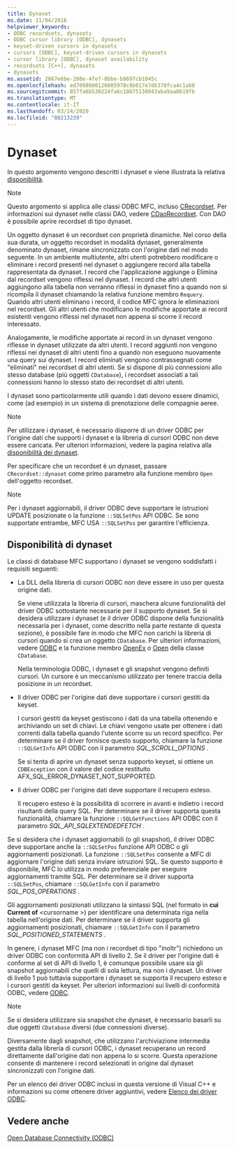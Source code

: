 ```yaml
---
title: Dynaset
ms.date: 11/04/2016
helpviewer_keywords:
- ODBC recordsets, dynasets
- ODBC cursor library [ODBC], dynasets
- keyset-driven cursors in dynasets
- cursors [ODBC], keyset-driven cursors in dynasets
- cursor library [ODBC], dynaset availability
- recordsets [C++], dynasets
- dynasets
ms.assetid: 2867e6be-208e-4fe7-8bbe-b8697cb1045c
ms.openlocfilehash: ed7098600126005978c8b017e7db378fca4c1a68
ms.sourcegitcommit: 857fa6b530224fa6c18675138043aba9aa0619fb
ms.translationtype: MT
ms.contentlocale: it-IT
ms.lasthandoff: 03/24/2020
ms.locfileid: "80213239"
---
```

# <a name="dynaset"></a>Dynaset

In questo argomento vengono descritti i dynaset e viene illustrata la relativa [disponibilità](#_core_availability_of_dynasets).

> [!NOTE]
>  Questo argomento si applica alle classi ODBC MFC, incluso [CRecordset](../../mfc/reference/crecordset-class.md). Per informazioni sui dynaset nelle classi DAO, vedere [CDaoRecordset](../../mfc/reference/cdaorecordset-class.md). Con DAO è possibile aprire recordset di tipo dynaset.

Un oggetto dynaset è un recordset con proprietà dinamiche. Nel corso della sua durata, un oggetto recordset in modalità dynaset, generalmente denominato dynaset, rimane sincronizzato con l'origine dati nel modo seguente. In un ambiente multiutente, altri utenti potrebbero modificare o eliminare i record presenti nel dynaset o aggiungere record alla tabella rappresentata da dynaset. I record che l'applicazione aggiunge o Elimina dal recordset vengono riflessi nel dynaset. I record che altri utenti aggiungono alla tabella non verranno riflessi in dynaset fino a quando non si ricompila il dynaset chiamando la relativa funzione membro `Requery`. Quando altri utenti eliminano i record, il codice MFC ignora le eliminazioni nel recordset. Gli altri utenti che modificano le modifiche apportate ai record esistenti vengono riflessi nel dynaset non appena si scorre il record interessato.

Analogamente, le modifiche apportate ai record in un dynaset vengono riflesse in dynaset utilizzate da altri utenti. I record aggiunti non vengono riflessi nei dynaset di altri utenti fino a quando non eseguono nuovamente una query sui dynaset. I record eliminati vengono contrassegnati come "eliminati" nei recordset di altri utenti. Se si dispone di più connessioni allo stesso database (più oggetti `CDatabase`), i recordset associati a tali connessioni hanno lo stesso stato dei recordset di altri utenti.

I dynaset sono particolarmente utili quando i dati devono essere dinamici, come (ad esempio) in un sistema di prenotazione delle compagnie aeree.

> [!NOTE]
> Per utilizzare i dynaset, è necessario disporre di un driver ODBC per l'origine dati che supporti i dynaset e la libreria di cursori ODBC non deve essere caricata. Per ulteriori informazioni, vedere la pagina relativa alla [disponibilità dei dynaset](#_core_availability_of_dynasets).

Per specificare che un recordset è un dynaset, passare `CRecordset::dynaset` come primo parametro alla funzione membro `Open` dell'oggetto recordset.

> [!NOTE]
> Per i dynaset aggiornabili, il driver ODBC deve supportare le istruzioni UPDATE posizionate o la funzione `::SQLSetPos` API ODBC. Se sono supportate entrambe, MFC USA `::SQLSetPos` per garantire l'efficienza.

##  <a name="availability-of-dynasets"></a><a name="_core_availability_of_dynasets"></a>Disponibilità di dynaset

Le classi di database MFC supportano i dynaset se vengono soddisfatti i requisiti seguenti:

- La DLL della libreria di cursori ODBC non deve essere in uso per questa origine dati.

   Se viene utilizzata la libreria di cursori, maschera alcune funzionalità del driver ODBC sottostante necessarie per il supporto dynaset. Se si desidera utilizzare i dynaset (e il driver ODBC dispone della funzionalità necessaria per i dynaset, come descritto nella parte restante di questa sezione), è possibile fare in modo che MFC non carichi la libreria di cursori quando si crea un oggetto `CDatabase`. Per ulteriori informazioni, vedere [ODBC](../../data/odbc/odbc-basics.md) e la funzione membro [OpenEx](../../mfc/reference/cdatabase-class.md#openex) o [Open](../../mfc/reference/cdatabase-class.md#open) della classe `CDatabase`.

   Nella terminologia ODBC, i dynaset e gli snapshot vengono definiti cursori. Un cursore è un meccanismo utilizzato per tenere traccia della posizione in un recordset.

- Il driver ODBC per l'origine dati deve supportare i cursori gestiti da keyset.

   I cursori gestiti da keyset gestiscono i dati da una tabella ottenendo e archiviando un set di chiavi. Le chiavi vengono usate per ottenere i dati correnti dalla tabella quando l'utente scorre su un record specifico. Per determinare se il driver fornisce questo supporto, chiamare la funzione `::SQLGetInfo` API ODBC con il parametro *SQL_SCROLL_OPTIONS* .

   Se si tenta di aprire un dynaset senza supporto keyset, si ottiene un `CDBException` con il valore del codice restituito AFX_SQL_ERROR_DYNASET_NOT_SUPPORTED.

- Il driver ODBC per l'origine dati deve supportare il recupero esteso.

   Il recupero esteso è la possibilità di scorrere in avanti e indietro i record risultanti della query SQL. Per determinare se il driver supporta questa funzionalità, chiamare la funzione `::SQLGetFunctions` API ODBC con il parametro *SQL_API_SQLEXTENDEDFETCH* .

Se si desidera che i dynaset aggiornabili (o gli snapshot), il driver ODBC deve supportare anche la `::SQLSetPos` funzione API ODBC o gli aggiornamenti posizionati. La funzione `::SQLSetPos` consente a MFC di aggiornare l'origine dati senza inviare istruzioni SQL. Se questo supporto è disponibile, MFC lo utilizza in modo preferenziale per eseguire aggiornamenti tramite SQL. Per determinare se il driver supporta `::SQLSetPos`, chiamare `::SQLGetInfo` con il parametro *SQL_POS_OPERATIONS* .

Gli aggiornamenti posizionati utilizzano la sintassi SQL (nel formato in **cui Current of** \<cursorname >) per identificare una determinata riga nella tabella nell'origine dati. Per determinare se il driver supporta gli aggiornamenti posizionati, chiamare `::SQLGetInfo` con il parametro *SQL_POSITIONED_STATEMENTS* .

In genere, i dynaset MFC (ma non i recordset di tipo "inoltr") richiedono un driver ODBC con conformità API di livello 2. Se il driver per l'origine dati è conforme al set di API di livello 1, è comunque possibile usare sia gli snapshot aggiornabili che quelli di sola lettura, ma non i dynaset. Un driver di livello 1 può tuttavia supportare i dynaset se supporta il recupero esteso e i cursori gestiti da keyset. Per ulteriori informazioni sui livelli di conformità ODBC, vedere [ODBC](../../data/odbc/odbc-basics.md).

> [!NOTE]
> Se si desidera utilizzare sia snapshot che dynaset, è necessario basarli su due oggetti `CDatabase` diversi (due connessioni diverse).

Diversamente dagli snapshot, che utilizzano l'archiviazione intermedia gestita dalla libreria di cursori ODBC, i dynaset recuperano un record direttamente dall'origine dati non appena lo si scorre. Questa operazione consente di mantenere i record selezionati in origine dal dynaset sincronizzati con l'origine dati.

Per un elenco dei driver ODBC inclusi in questa versione di Visual C++ e informazioni su come ottenere driver aggiuntivi, vedere [Elenco dei driver ODBC](../../data/odbc/odbc-driver-list.md).

## <a name="see-also"></a>Vedere anche

[Open Database Connectivity (ODBC)](../../data/odbc/open-database-connectivity-odbc.md)
